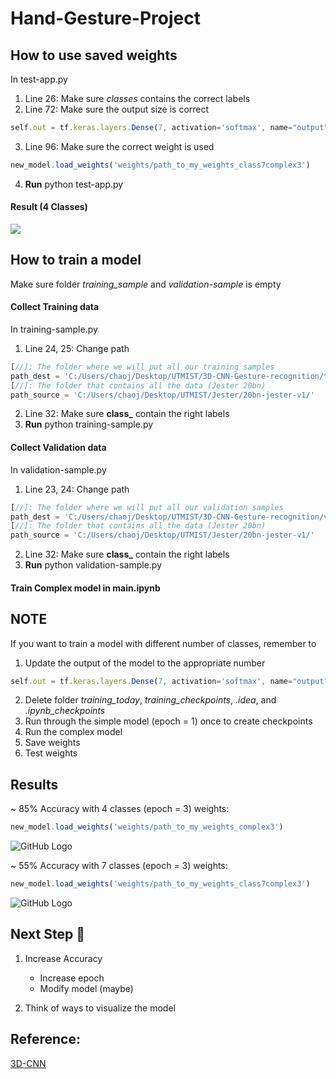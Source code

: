 # Hand-Gesture-Project
## How to use saved weights
In test-app.py
1. Line 26: Make sure *classes* contains the correct labels
2. Line 72: Make sure the output size is correct
```javascript
self.out = tf.keras.layers.Dense(7, activation='softmax', name="output")
```
3. Line 96: Make sure the correct weight is used
```javascript
new_model.load_weights('weights/path_to_my_weights_class7complex3')
```
4. **Run** python test-app.py

#### Result (4 Classes)
![](/Image/ezgif-3-2b7e533314b2.gif)

## How to train a model
Make sure folder *training_sample* and *validation-sample* is empty
#### Collect Training data
In training-sample.py 
1. Line 24, 25: Change path
```javascript
[//]: The folder where we will put all our training samples
path_dest = 'C:/Users/chaoj/Desktop/UTMIST/3D-CNN-Gesture-recognition/training_samples/' 
[//]: The folder that contains all the data (Jester 20bn)
path_source = 'C:/Users/chaoj/Desktop/UTMIST/Jester/20bn-jester-v1/' 
```
2. Line 32: Make sure **class_** contain the right labels
3. **Run** python training-sample.py

#### Collect Validation data
In validation-sample.py
1. Line 23, 24: Change path
```javascript
[//]: The folder where we will put all our validation samples
path_dest = 'C:/Users/chaoj/Desktop/UTMIST/3D-CNN-Gesture-recognition/validation_samples/' 
[//]: The folder that contains all the data (Jester 20bn)
path_source = 'C:/Users/chaoj/Desktop/UTMIST/Jester/20bn-jester-v1/'
```
2. Line 32: Make sure **class_** contain the right labels
3. **Run** python validation-sample.py

#### Train Complex model in main.ipynb

## NOTE
If you want to train a model with different number of classes, remember to 
1. Update the output of the model to the appropriate number
```javascript
self.out = tf.keras.layers.Dense(7, activation='softmax', name="output")
```
2. Delete folder *training_today*, *training_checkpoints*, *.idea*, and *.ipynb_checkpoints*
3. Run through the simple model (epoch = 1) once to create checkpoints
3. Run the complex model
4. Save weights
5. Test weights

## Results
~ 85% Accuracy with 4 classes (epoch = 3) 
weights: 
```javascript
new_model.load_weights('weights/path_to_my_weights_complex3')
```
![GitHub Logo](/Image/class4epoch3.png)

~ 55% Accuracy with 7 classes (epoch = 3)
weights: 
```javascript
new_model.load_weights('weights/path_to_my_weights_class7complex3')
```
![GitHub Logo](/Image/class7epoch3.png)

## Next Step :rocket:
1. Increase Accuracy
    * Increase epoch
    * Modify model (maybe)
    
2. Think of ways to visualize the model


## Reference:
[3D-CNN](https://github.com/anasmorahhib/3D-CNN-Gesture-recognition)

